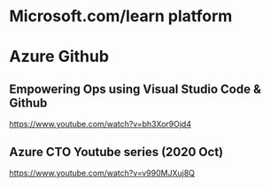 # Microsoft.com/learn platform

# Azure Github

## Empowering Ops using Visual Studio Code & Github
https://www.youtube.com/watch?v=bh3Xor9Ojd4

## Azure CTO Youtube series (2020 Oct)
https://www.youtube.com/watch?v=v990MJXuj8Q



